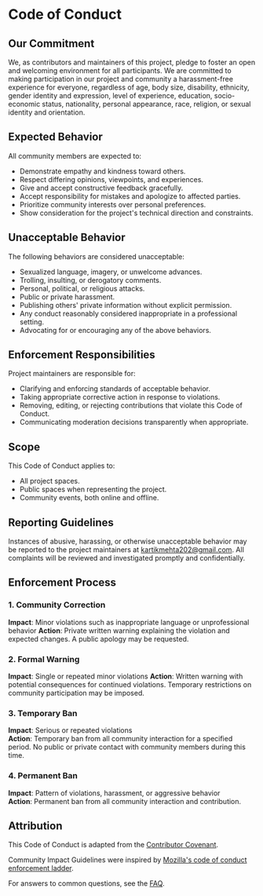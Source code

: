 # Code of Conduct

## Our Commitment

We, as contributors and maintainers of this project, pledge to foster an open and welcoming environment for all participants. We are committed to making participation in our project and community a harassment-free experience for everyone, regardless of age, body size, disability, ethnicity, gender identity and expression, level of experience, education, socio-economic status, nationality, personal appearance, race, religion, or sexual identity and orientation.

## Expected Behavior

All community members are expected to:

- Demonstrate empathy and kindness toward others.
- Respect differing opinions, viewpoints, and experiences.
- Give and accept constructive feedback gracefully.
- Accept responsibility for mistakes and apologize to affected parties.
- Prioritize community interests over personal preferences.
- Show consideration for the project's technical direction and constraints.

## Unacceptable Behavior

The following behaviors are considered unacceptable:

- Sexualized language, imagery, or unwelcome advances.
- Trolling, insulting, or derogatory comments.
- Personal, political, or religious attacks.
- Public or private harassment.
- Publishing others' private information without explicit permission.
- Any conduct reasonably considered inappropriate in a professional setting.
- Advocating for or encouraging any of the above behaviors.

## Enforcement Responsibilities

Project maintainers are responsible for:

- Clarifying and enforcing standards of acceptable behavior.
- Taking appropriate corrective action in response to violations.
- Removing, editing, or rejecting contributions that violate this Code of Conduct.
- Communicating moderation decisions transparently when appropriate.

## Scope

This Code of Conduct applies to:

- All project spaces.
- Public spaces when representing the project.
- Community events, both online and offline.

## Reporting Guidelines

Instances of abusive, harassing, or otherwise unacceptable behavior may be reported to the project maintainers at [kartikmehta202@gmail.com](mailto:kartikmehta202@gmail.com). All complaints will be reviewed and investigated promptly and confidentially.

## Enforcement Process

### 1. Community Correction
**Impact**: Minor violations such as inappropriate language or unprofessional behavior
**Action**: Private written warning explaining the violation and expected changes. A public apology may be requested.

### 2. Formal Warning
**Impact**: Single or repeated minor violations
**Action**: Written warning with potential consequences for continued violations. Temporary restrictions on community participation may be imposed.

### 3. Temporary Ban
**Impact**: Serious or repeated violations  
**Action**: Temporary ban from all community interaction for a specified period. No public or private contact with community members during this time.

### 4. Permanent Ban
**Impact**: Pattern of violations, harassment, or aggressive behavior  
**Action**: Permanent ban from all community interaction and contribution.

## Attribution

This Code of Conduct is adapted from the [Contributor Covenant][homepage].

Community Impact Guidelines were inspired by [Mozilla's code of conduct enforcement ladder][mozilla coc].

For answers to common questions, see the [FAQ][faq].

[homepage]: https://www.contributor-covenant.org
[mozilla coc]: https://github.com/mozilla/diversity
[faq]: https://www.contributor-covenant.org/faq
